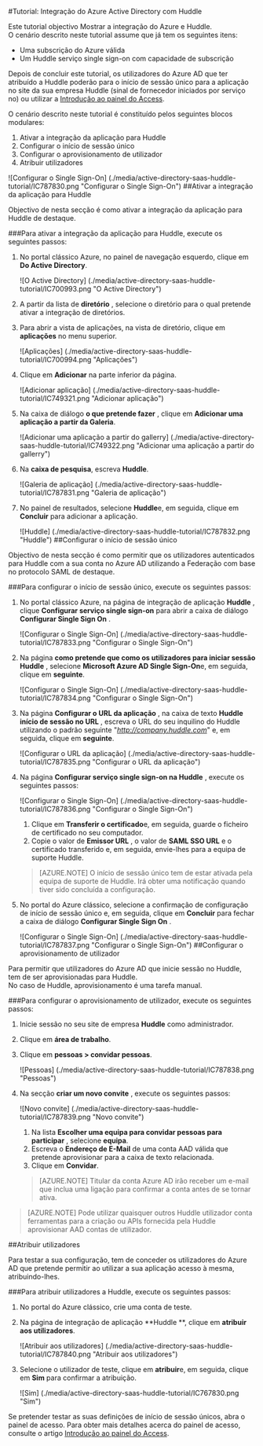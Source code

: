 <properties 
    pageTitle="Tutorial: Integração do Azure Active Directory com Huddle | Microsoft Azure" 
    description="Saiba como utilizar Huddle com o Azure Active Directory para permitir o início de sessão único, aprovisionamento automatizado e mais!" 
    services="active-directory" 
    authors="jeevansd"  
    documentationCenter="na" 
    manager="femila"/>
<tags 
    ms.service="active-directory" 
    ms.devlang="na" 
    ms.topic="article" 
    ms.tgt_pltfrm="na" 
    ms.workload="identity" 
    ms.date="09/29/2016" 
    ms.author="jeedes" />

#<a name="tutorial-azure-active-directory-integration-with-huddle"></a>Tutorial: Integração do Azure Active Directory com Huddle
  
Este tutorial objectivo Mostrar a integração do Azure e Huddle.  
O cenário descrito neste tutorial assume que já tem os seguintes itens:

-   Uma subscrição do Azure válida
-   Um Huddle serviço single sign-on com capacidade de subscrição
  
Depois de concluir este tutorial, os utilizadores do Azure AD que ter atribuído a Huddle poderão para o início de sessão único para a aplicação no site da sua empresa Huddle (sinal de fornecedor iniciados por serviço no) ou utilizar a [Introdução ao painel do Access](active-directory-saas-access-panel-introduction.md).
  
O cenário descrito neste tutorial é constituído pelos seguintes blocos modulares:

1.  Ativar a integração da aplicação para Huddle
2.  Configurar o início de sessão único
3.  Configurar o aprovisionamento de utilizador
4.  Atribuir utilizadores

![Configurar o Single Sign-On] (./media/active-directory-saas-huddle-tutorial/IC787830.png "Configurar o Single Sign-On")
##<a name="enabling-the-application-integration-for-huddle"></a>Ativar a integração da aplicação para Huddle
  
Objectivo de nesta secção é como ativar a integração da aplicação para Huddle de destaque.

###<a name="to-enable-the-application-integration-for-huddle-perform-the-following-steps"></a>Para ativar a integração da aplicação para Huddle, execute os seguintes passos:

1.  No portal clássico Azure, no painel de navegação esquerdo, clique em **Do Active Directory**.

    ![O Active Directory] (./media/active-directory-saas-huddle-tutorial/IC700993.png "O Active Directory")

2.  A partir da lista de **diretório** , selecione o diretório para o qual pretende ativar a integração de diretórios.

3.  Para abrir a vista de aplicações, na vista de diretório, clique em **aplicações** no menu superior.

    ![Aplicações] (./media/active-directory-saas-huddle-tutorial/IC700994.png "Aplicações")

4.  Clique em **Adicionar** na parte inferior da página.

    ![Adicionar aplicação] (./media/active-directory-saas-huddle-tutorial/IC749321.png "Adicionar aplicação")

5.  Na caixa de diálogo **o que pretende fazer** , clique em **Adicionar uma aplicação a partir da Galeria**.

    ![Adicionar uma aplicação a partir do gallerry] (./media/active-directory-saas-huddle-tutorial/IC749322.png "Adicionar uma aplicação a partir do gallerry")

6.  Na **caixa de pesquisa**, escreva **Huddle**.

    ![Galeria de aplicação] (./media/active-directory-saas-huddle-tutorial/IC787831.png "Galeria de aplicação")

7.  No painel de resultados, selecione **Huddle**e, em seguida, clique em **Concluir** para adicionar a aplicação.

    ![Huddle] (./media/active-directory-saas-huddle-tutorial/IC787832.png "Huddle")
##<a name="configuring-single-sign-on"></a>Configurar o início de sessão único
  
Objectivo de nesta secção é como permitir que os utilizadores autenticados para Huddle com a sua conta no Azure AD utilizando a Federação com base no protocolo SAML de destaque.

###<a name="to-configure-single-sign-on-perform-the-following-steps"></a>Para configurar o início de sessão único, execute os seguintes passos:

1.  No portal clássico Azure, na página de integração de aplicação **Huddle** , clique **Configurar serviço single sign-on** para abrir a caixa de diálogo **Configurar Single Sign On** .

    ![Configurar o Single Sign-On] (./media/active-directory-saas-huddle-tutorial/IC787833.png "Configurar o Single Sign-On")

2.  Na página **como pretende que como os utilizadores para iniciar sessão Huddle** , selecione **Microsoft Azure AD Single Sign-On**e, em seguida, clique em **seguinte**.

    ![Configurar o Single Sign-On] (./media/active-directory-saas-huddle-tutorial/IC787834.png "Configurar o Single Sign-On")

3.  Na página **Configurar o URL da aplicação** , na caixa de texto **Huddle início de sessão no URL** , escreva o URL do seu inquilino do Huddle utilizando o padrão seguinte "*http://company.huddle.com*" e, em seguida, clique em **seguinte**.

    ![Configurar o URL da aplicação] (./media/active-directory-saas-huddle-tutorial/IC787835.png "Configurar o URL da aplicação")

4.  Na página **Configurar serviço single sign-on na Huddle** , execute os seguintes passos:

    ![Configurar o Single Sign-On] (./media/active-directory-saas-huddle-tutorial/IC787836.png "Configurar o Single Sign-On")

    1.  Clique em **Transferir o certificado**e, em seguida, guarde o ficheiro de certificado no seu computador.
    2.  Copie o valor de **Emissor URL** , o valor de **SAML SSO URL** e o certificado transferido e, em seguida, envie-lhes para a equipa de suporte Huddle.

    >[AZURE.NOTE] O início de sessão único tem de estar ativada pela equipa de suporte de Huddle.
Irá obter uma notificação quando tiver sido concluída a configuração.

5.  No portal do Azure clássico, selecione a confirmação de configuração de início de sessão único e, em seguida, clique em **Concluir** para fechar a caixa de diálogo **Configurar Single Sign On** .

    ![Configurar o Single Sign-On] (./media/active-directory-saas-huddle-tutorial/IC787837.png "Configurar o Single Sign-On")
##<a name="configuring-user-provisioning"></a>Configurar o aprovisionamento de utilizador
  
Para permitir que utilizadores do Azure AD que inicie sessão no Huddle, tem de ser aprovisionadas para Huddle.  
No caso de Huddle, aprovisionamento é uma tarefa manual.

###<a name="to-configure-user-provisioning-perform-the-following-steps"></a>Para configurar o aprovisionamento de utilizador, execute os seguintes passos:

1.  Inicie sessão no seu site de empresa **Huddle** como administrador.

2.  Clique em **área de trabalho**.

3.  Clique em **pessoas \> convidar pessoas**.

    ![Pessoas] (./media/active-directory-saas-huddle-tutorial/IC787838.png "Pessoas")

4.  Na secção **criar um novo convite** , execute os seguintes passos:

    ![Novo convite] (./media/active-directory-saas-huddle-tutorial/IC787839.png "Novo convite")

    1.  Na lista **Escolher uma equipa para convidar pessoas para participar** , selecione **equipa**.
    2.  Escreva o **Endereço de E-Mail** de uma conta AAD válida que pretende aprovisionar para a caixa de texto relacionada.
    3.  Clique em **Convidar**.

    >[AZURE.NOTE] Titular da conta Azure AD irão receber um e-mail que inclua uma ligação para confirmar a conta antes de se tornar ativa.

>[AZURE.NOTE] Pode utilizar quaisquer outros Huddle utilizador conta ferramentas para a criação ou APIs fornecida pela Huddle aprovisionar AAD contas de utilizador.

##<a name="assigning-users"></a>Atribuir utilizadores
  
Para testar a sua configuração, tem de conceder os utilizadores do Azure AD que pretende permitir ao utilizar a sua aplicação acesso à mesma, atribuindo-lhes.

###<a name="to-assign-users-to-huddle-perform-the-following-steps"></a>Para atribuir utilizadores a Huddle, execute os seguintes passos:

1.  No portal do Azure clássico, crie uma conta de teste.

2.  Na página de integração de aplicação **Huddle **, clique em **atribuir aos utilizadores**.

    ![Atribuir aos utilizadores] (./media/active-directory-saas-huddle-tutorial/IC787840.png "Atribuir aos utilizadores")

3.  Selecione o utilizador de teste, clique em **atribuir**e, em seguida, clique em **Sim** para confirmar a atribuição.

    ![Sim] (./media/active-directory-saas-huddle-tutorial/IC767830.png "Sim")
  
Se pretender testar as suas definições de início de sessão únicos, abra o painel de acesso. Para obter mais detalhes acerca do painel de acesso, consulte o artigo [Introdução ao painel do Access](active-directory-saas-access-panel-introduction.md).
